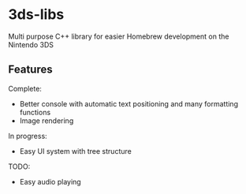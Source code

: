# 3ds-libs
Multi purpose C++ library for easier Homebrew development on the Nintendo 3DS
## Features
Complete:
- Better console with automatic text positioning and many formatting functions
- Image rendering

In progress:
- Easy UI system with tree structure

TODO:
- Easy audio playing
